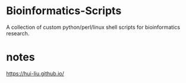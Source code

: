 # Bioinformatics-Scripts
A collection of custom python/perl/linux shell scripts for bioinformatics research.


# notes
https://hui-liu.github.io/
